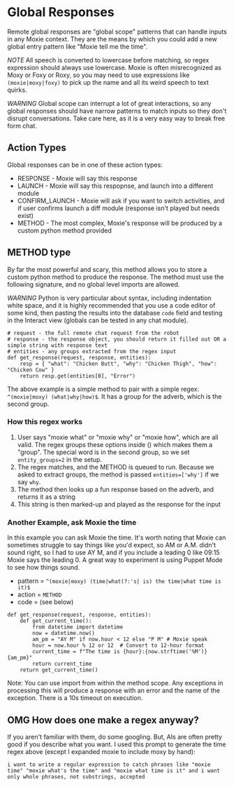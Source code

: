 # Global Responses

Remote global responses are "global scope" patterns that can handle inputs in any Moxie
context.  They are the means by which you could add a new global entry pattern like
"Moxie tell me the time".

*NOTE* All speech is converted to lowercase before matching, so regex expression should always
use lowercase.  Moxie is often misrecognized as Moxy or Foxy or Roxy, so you may need to use 
expressions like `(moxie|moxy|foxy)` to pick up the name and all its weird speech to text quirks.

*WARNING* Global scope can interrupt a lot of great interactions, so any global responses
should have narrow patterns to match inputs so they don't disrupt conversations.  Take care
here, as it is a very easy way to break free form chat.

## Action Types

Global responses can be in one of these action types:

* RESPONSE - Moxie will say this response
* LAUNCH - Moxie will say this respopnse, and launch into a different module
* CONFIRM_LAUNCH - Moxie will ask if you want to switch activities, and if user confirms launch a diff module (response isn't played but needs exist)
* METHOD - The most complex, Moxie's response will be produced by a custom python method provided

## METHOD type

By far the most powerful and scary, this method allows you to store a custom python method to produce the response.  The
method must use the following signature, and no global level imports are allowed.

*WARNING* Python is very particular about syntax, including indentation white space, and it is highly recommended that you
use a code editor of some kind, then pasting the results into the database `code` field and testing in the Interact view (globals can be tested in any chat module).

```
# request - the full remote chat request from the robot
# response - the response object, you should return it filled out OR a simple string with response text
# entities - any groups extracted from the regex input
def get_response(request, response, entities):
    resp = { "what": "Chicken Butt", "why": "Chicken Thigh", "how": "Chicken Cow" }    
    return resp.get(entities[0], "Error")
```

The above example is a simple method to pair with a simple regex: `^(moxie|moxy) (what|why|how)$`.  It has a group for the adverb, which is the second group.

### How this regex works

1. User says "moxie what" or "moxie why" or "moxie how", which are all valid.  The regex groups these options inside () which makes them a "group".  The special word is in the second group, so we set `entity_groups=2` in the setup.
2. The regex matches, and the METHOD is queued to run.  Because we asked to extract groups, the method is passed `entities=['why']` if we say `why`.
3. The method then looks up a fun response based on the adverb, and returns it as a string
4. This string is then marked-up and played as the response for the input

### Another Example, ask Moxie the time

In this example you can ask Moxie the time.  It's worth noting that Moxie can sometimes struggle to say things
like you'd expect, so AM or A.M. didn't sound right, so I had to use AY M, and if you include a leading 0 like
09:15 Moxie says the leading 0.  A great way to experiment is using Puppet Mode to see how things sound.

* pattern = `^(moxie|moxy) (time|what(?:'s| is) the time|what time is it)$`
* action = `METHOD`
* code = (see below)

```
def get_response(request, response, entities):
    def get_current_time():
        from datetime import datetime
        now = datetime.now()
        am_pm = "AY M" if now.hour < 12 else "P M" # Moxie speak
        hour = now.hour % 12 or 12  # Convert to 12-hour format
        current_time = f"The time is {hour}:{now.strftime('%M')} {am_pm}"
        return current_time
    return get_current_time()
```

Note: You can use import from within the method scope.  Any exceptions in processing this will produce a response
with an error and the name of the exception.  There is a 10s timeout on execution.

## OMG How does one make a regex anyway?

If you aren't familiar with them, do some googling.  But, AIs are often pretty good if you describe what you want.  I used
this prompt to generate the time regex above (except I expanded moxie to include moxy by hand):

```
i want to write a regular expression to catch phrases like "moxie time" "moxie what's the time" and "moxie what time is it" and i want only whole phrases, not substrings, accepted
```